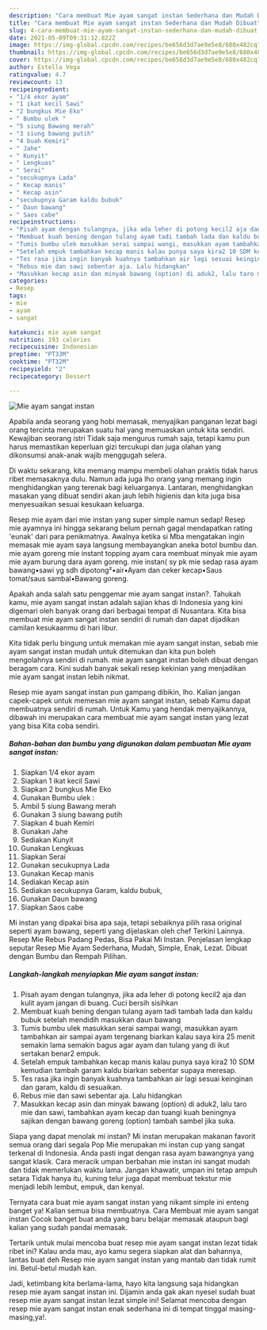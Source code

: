 ```yaml
---
description: "Cara membuat Mie ayam sangat instan Sederhana dan Mudah Dibuat"
title: "Cara membuat Mie ayam sangat instan Sederhana dan Mudah Dibuat"
slug: 4-cara-membuat-mie-ayam-sangat-instan-sederhana-dan-mudah-dibuat
date: 2021-05-09T09:31:12.822Z
image: https://img-global.cpcdn.com/recipes/be656d3d7ae9e5e8/680x482cq70/mie-ayam-sangat-instan-foto-resep-utama.jpg
thumbnail: https://img-global.cpcdn.com/recipes/be656d3d7ae9e5e8/680x482cq70/mie-ayam-sangat-instan-foto-resep-utama.jpg
cover: https://img-global.cpcdn.com/recipes/be656d3d7ae9e5e8/680x482cq70/mie-ayam-sangat-instan-foto-resep-utama.jpg
author: Estella Vega
ratingvalue: 4.7
reviewcount: 13
recipeingredient:
- "1/4 ekor ayam"
- "1 ikat kecil Sawi"
- "2 bungkus Mie Eko"
- " Bumbu ulek "
- "5 siung Bawang merah"
- "3 siung bawang putih"
- "4 buah Kemiri"
- " Jahe"
- " Kunyit"
- " Lengkuas"
- " Serai"
- "secukupnya Lada"
- " Kecap manis"
- " Kecap asin"
- "secukupnya Garam kaldu bubuk"
- " Daun bawang"
- " Saos cabe"
recipeinstructions:
- "Pisah ayam dengan tulangnya, jika ada leher di potong kecil2 aja dan kulit ayam jangan di buang. Cuci bersih sisihkan"
- "Membuat kuah bening dengan tulang ayam tadi tambah lada dan kaldu bubuk setelah mendidih masukkan daun bawang"
- "Tumis bumbu ulek masukkan serai sampai wangi, masukkan ayam tambahkan air sampai ayam tergenang biarkan kalau saya kira 25 menit semakin lama semakin bagus agar ayam dan tulang yang di ikut sertakan benar2 empuk."
- "Setelah empuk tambahkan kecap manis kalau punya saya kira2 10 SDM kemudian tambah garam kaldu biarkan sebentar supaya meresap."
- "Tes rasa jika ingin banyak kuahnya tambahkan air lagi sesuai keinginan dan garam, kaldu di sesuaikan."
- "Rebus mie dan sawi sebentar aja. Lalu hidangkan"
- "Masukkan kecap asin dan minyak bawang (option) di aduk2, lalu taro mie dan sawi, tambahkan ayam kecap dan tuangi kuah beningnya sajikan dengan bawang goreng (option) tambah sambel jika suka."
categories:
- Resep
tags:
- mie
- ayam
- sangat

katakunci: mie ayam sangat 
nutrition: 193 calories
recipecuisine: Indonesian
preptime: "PT33M"
cooktime: "PT32M"
recipeyield: "2"
recipecategory: Dessert

---
```



![Mie ayam sangat instan](https://img-global.cpcdn.com/recipes/be656d3d7ae9e5e8/680x482cq70/mie-ayam-sangat-instan-foto-resep-utama.jpg)

Apabila anda seorang yang hobi memasak, menyajikan panganan lezat bagi orang tercinta merupakan suatu hal yang memuaskan untuk kita sendiri. Kewajiban seorang istri Tidak saja mengurus rumah saja, tetapi kamu pun harus memastikan keperluan gizi tercukupi dan juga olahan yang dikonsumsi anak-anak wajib menggugah selera.

Di waktu  sekarang, kita memang mampu membeli olahan praktis tidak harus ribet memasaknya dulu. Namun ada juga lho orang yang memang ingin menghidangkan yang terenak bagi keluarganya. Lantaran, menghidangkan masakan yang dibuat sendiri akan jauh lebih higienis dan kita juga bisa menyesuaikan sesuai kesukaan keluarga. 

Resep mie ayam dari mie instan yang super simple namun sedap! Resep mie ayamnya ini hingga sekarang belum pernah gagal mendapatkan rating &#39;eunak&#39; dari para penikmatnya. Awalnya ketika si Mba mengatakan ingin memasak mie ayam saya langsung membayangkan aneka botol bumbu dan. mie ayam goreng mie instant topping ayam cara membuat minyak mie ayam mie ayam burung dara ayam goreng. mie instan( sy pk mie sedap rasa ayam bawang•sawi yg sdh dipotong²•air•Ayam dan ceker kecap•Saus tomat/saus sambal•Bawang goreng.

Apakah anda salah satu penggemar mie ayam sangat instan?. Tahukah kamu, mie ayam sangat instan adalah sajian khas di Indonesia yang kini digemari oleh banyak orang dari berbagai tempat di Nusantara. Kita bisa membuat mie ayam sangat instan sendiri di rumah dan dapat dijadikan camilan kesukaanmu di hari libur.

Kita tidak perlu bingung untuk memakan mie ayam sangat instan, sebab mie ayam sangat instan mudah untuk ditemukan dan kita pun boleh mengolahnya sendiri di rumah. mie ayam sangat instan boleh dibuat dengan beragam cara. Kini sudah banyak sekali resep kekinian yang menjadikan mie ayam sangat instan lebih nikmat.

Resep mie ayam sangat instan pun gampang dibikin, lho. Kalian jangan capek-capek untuk memesan mie ayam sangat instan, sebab Kamu dapat membuatnya sendiri di rumah. Untuk Kamu yang hendak menyajikannya, dibawah ini merupakan cara membuat mie ayam sangat instan yang lezat yang bisa Kita coba sendiri.

<!--inarticleads1-->

##### Bahan-bahan dan bumbu yang digunakan dalam pembuatan Mie ayam sangat instan:

1. Siapkan 1/4 ekor ayam
1. Siapkan 1 ikat kecil Sawi
1. Siapkan 2 bungkus Mie Eko
1. Gunakan  Bumbu ulek :
1. Ambil 5 siung Bawang merah
1. Gunakan 3 siung bawang putih
1. Siapkan 4 buah Kemiri
1. Gunakan  Jahe
1. Sediakan  Kunyit
1. Gunakan  Lengkuas
1. Siapkan  Serai
1. Gunakan secukupnya Lada
1. Gunakan  Kecap manis
1. Sediakan  Kecap asin
1. Sediakan secukupnya Garam, kaldu bubuk,
1. Gunakan  Daun bawang
1. Siapkan  Saos cabe


Mi instan yang dipakai bisa apa saja, tetapi sebaiknya pilih rasa original seperti ayam bawang, seperti yang dijelaskan oleh chef Terkini Lainnya. Resep Mie Rebus Padang Pedas, Bisa Pakai Mi Instan. Penjelasan lengkap seputar Resep Mie Ayam Sederhana, Mudah, Simple, Enak, Lezat. Dibuat dengan Bumbu dan Rempah Pilihan. 

<!--inarticleads2-->

##### Langkah-langkah menyiapkan Mie ayam sangat instan:

1. Pisah ayam dengan tulangnya, jika ada leher di potong kecil2 aja dan kulit ayam jangan di buang. Cuci bersih sisihkan
1. Membuat kuah bening dengan tulang ayam tadi tambah lada dan kaldu bubuk setelah mendidih masukkan daun bawang
1. Tumis bumbu ulek masukkan serai sampai wangi, masukkan ayam tambahkan air sampai ayam tergenang biarkan kalau saya kira 25 menit semakin lama semakin bagus agar ayam dan tulang yang di ikut sertakan benar2 empuk.
1. Setelah empuk tambahkan kecap manis kalau punya saya kira2 10 SDM kemudian tambah garam kaldu biarkan sebentar supaya meresap.
1. Tes rasa jika ingin banyak kuahnya tambahkan air lagi sesuai keinginan dan garam, kaldu di sesuaikan.
1. Rebus mie dan sawi sebentar aja. Lalu hidangkan
1. Masukkan kecap asin dan minyak bawang (option) di aduk2, lalu taro mie dan sawi, tambahkan ayam kecap dan tuangi kuah beningnya sajikan dengan bawang goreng (option) tambah sambel jika suka.


Siapa yang dapat menolak mi instan? Mi instan merupakan makanan favorit semua orang dari segala Pop Mie merupakan mi instan cup yang sangat terkenal di Indonesia. Anda pasti ingat dengan rasa ayam bawangnya yang sangat klasik. Cara meracik umpan berbahan mie instan ini sangat mudah dan tidak memerlukan waktu lama. Jangan khawatir, umpan ini tetap ampuh setara Tidak hanya itu, kuning telur juga dapat membuat tekstur mie menjadi lebih lembut, empuk, dan kenyal. 

Ternyata cara buat mie ayam sangat instan yang nikamt simple ini enteng banget ya! Kalian semua bisa membuatnya. Cara Membuat mie ayam sangat instan Cocok banget buat anda yang baru belajar memasak ataupun bagi kalian yang sudah pandai memasak.

Tertarik untuk mulai mencoba buat resep mie ayam sangat instan lezat tidak ribet ini? Kalau anda mau, ayo kamu segera siapkan alat dan bahannya, lantas buat deh Resep mie ayam sangat instan yang mantab dan tidak rumit ini. Betul-betul mudah kan. 

Jadi, ketimbang kita berlama-lama, hayo kita langsung saja hidangkan resep mie ayam sangat instan ini. Dijamin anda gak akan nyesel sudah buat resep mie ayam sangat instan lezat simple ini! Selamat mencoba dengan resep mie ayam sangat instan enak sederhana ini di tempat tinggal masing-masing,ya!.

